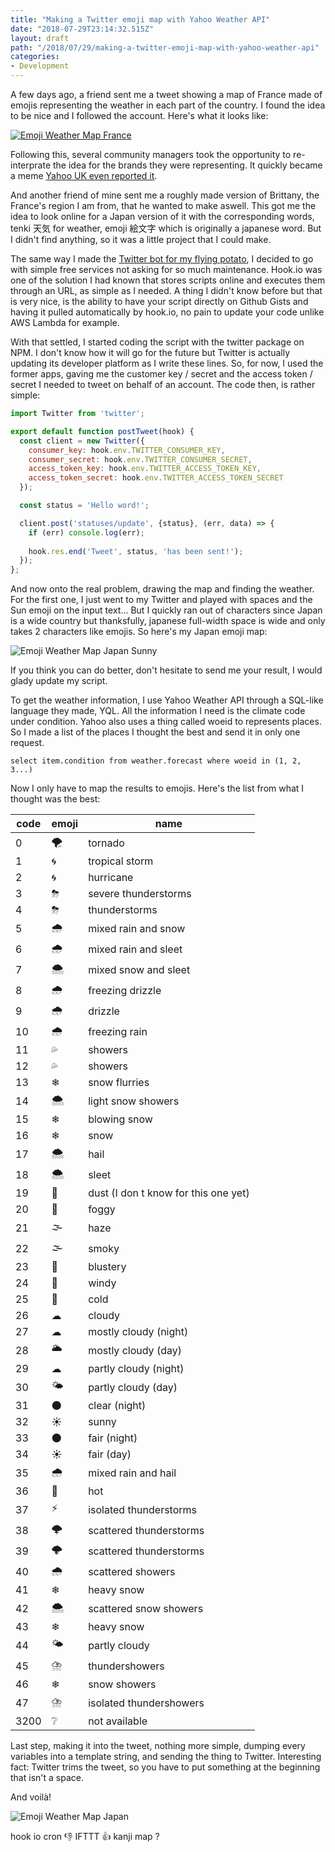 ```yaml
---
title: "Making a Twitter emoji map with Yahoo Weather API"
date: "2018-07-29T23:14:32.515Z"
layout: draft
path: "/2018/07/29/making-a-twitter-emoji-map-with-yahoo-weather-api"
categories:
- Development
---
```

A few days ago, a friend sent me a tweet showing a map of France made of emojis representing the weather in each part of the country. I found the idea to be nice and I followed the account. Here's what it looks like:  

[![Emoji Weather Map France](emoji_weather_map_france.png)](https://twitter.com/TweeteoFrance)

Following this, several community managers took the opportunity to re-interprate the idea for the brands they were representing. It quickly became a meme [Yahoo UK even reported it](https://uk.news.yahoo.com/weather-tweet-becomes-masterclass-french-161510338.html).

And another friend of mine sent me a roughly made version of Brittany, the France's region I am from, that he wanted to make aswell. This got me the idea to look online for a Japan version of it with the corresponding words, tenki 天気 for weather, emoji 絵文字 which is originally a japanese word. But I didn't find anything, so it was a little project that I could make.

The same way I made the [Twitter bot for my flying potato](), I decided to go with simple free services not asking for so much maintenance. Hook.io was one of the solution I had known that stores scripts online and executes them through an URL, as simple as I needed. A thing I didn't know before but that is very nice, is the ability to have your script directly on Github Gists and having it pulled automatically by hook.io, no pain to update your code unlike AWS Lambda for example.

With that settled, I started coding the script with the twitter package on NPM. I don't know how it will go for the future but Twitter is actually updating its developer platform as I write these lines. So, for now, I used the former apps, gaving me the customer key / secret and the access token / secret I needed to tweet on behalf of an account. The code then, is rather simple:

```javascript
import Twitter from 'twitter';

export default function postTweet(hook) {
  const client = new Twitter({
    consumer_key: hook.env.TWITTER_CONSUMER_KEY,
    consumer_secret: hook.env.TWITTER_CONSUMER_SECRET,
    access_token_key: hook.env.TWITTER_ACCESS_TOKEN_KEY,
    access_token_secret: hook.env.TWITTER_ACCESS_TOKEN_SECRET
  });

  const status = 'Hello word!';

  client.post('statuses/update', {status}, (err, data) => {
    if (err) console.log(err);
    
    hook.res.end('Tweet', status, 'has been sent!');
  });
};
```

And now onto the real problem, drawing the map and finding the weather. For the first one, I just went to my Twitter and played with spaces and the Sun emoji on the input text... But I quickly ran out of characters since Japan is a wide country but thanksfully, japanese full-width space is wide and only takes 2 characters like emojis. So here's my Japan emoji map:

![Emoji Weather Map Japan Sunny](emoji_weather_map_japan_sunny.png)

If you think you can do better, don't hesitate to send me your result, I would glady update my script.

To get the weather information, I use Yahoo Weather API through a SQL-like language they made, YQL. All the information I need is the climate code under condition. Yahoo also uses a thing called woeid to represents places. So I made a list of the places I thought the best and send it in only one request.

`select item.condition from weather.forecast where woeid in (1, 2, 3...)`

Now I only have to map the results to emojis. Here's the list from what I thought was the best:

code  |  emoji |  name
------|--------|-------------------------------------------
0     |   🌪️   | 	tornado
1     |   🌀   | 	tropical storm
2     |   🌀   | 	hurricane
3     |   ⛈   | 	severe thunderstorms
4     |   ⛈   | thunderstorms
5     |   🌧️   | 	mixed rain and snow
6     |   🌧️   | 	mixed rain and sleet
7     |   🌨️   | 	mixed snow and sleet
8     |   🌧️   | 	freezing drizzle
9     |   🌧️   | 	drizzle
10    |   🌧️   | 	freezing rain
11    |   💦   | 	showers
12    |   💦   | 	showers
13    |   ❄    |	snow flurries
14    |   🌨️   | 	light snow showers
15    |   ❄    | 	blowing snow
16    |   ❄    | 	snow
17    |   🌨️   | 	hail
18    |   🌨️   | 	sleet
19    |   🤔   | 	dust (I don  t know for this one yet)
20    |   🌁   | 	foggy
21    |   🌫️   | 	haze
22    |   🌫️   | 	smoky
23    |   💨   | 	blustery
24    |   🍃   | 	windy
25    |   🥶   | 	cold
26    |   ☁    | 	cloudy
27    |   ☁    | 	mostly cloudy (night)
28    |   🌥️   | 	mostly cloudy (day)
29    |   ☁    | 	partly cloudy (night)
30    |   🌤️   | 	partly cloudy (day)
31    |   🌑   | 	clear (night)
32    |   ☀    | 	sunny
33    |   🌑   | 	fair (night)
34    |   ☀    | 	fair (day)
35    |   🌧    | 	mixed rain and hail
36    |   🥵   | 	hot
37    |   ⚡️   | 	isolated thunderstorms
38    |   🌩️   | 	scattered thunderstorms
39    |   🌩️   | 	scattered thunderstorms
40    |   🌧    | 	scattered showers
41    |   ❄    | 	heavy snow
42    |   🌨    | 	scattered snow showers
43    |   ❄    | 	heavy snow
44    |   🌤    | 	partly cloudy
45    |   ⛈️   | 	thundershowers
46    |   ❄    | 	snow showers
47    |   ⛈️   | 	isolated thundershowers
3200  |   ❔    | 	not available

Last step, making it into the tweet, nothing more simple, dumping every variables into a template string, and sending the thing to Twitter. Interesting fact: Twitter trims the tweet, so you have to put something at the beginning that isn't a space.

And voilà!

![Emoji Weather Map Japan](emoji_weather_map_japan.png)

hook io cron 👎
IFTTT 👍
kanji map ?
